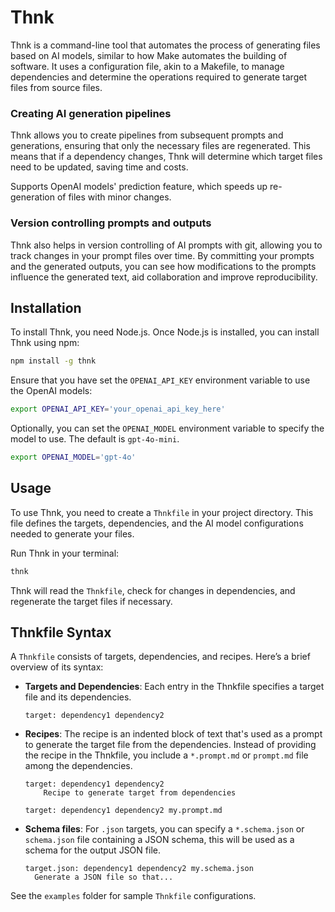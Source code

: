 # Thnk

Thnk is a command-line tool that automates the process of generating files based on AI models, similar to how Make automates the building of software. It uses a configuration file, akin to a Makefile, to manage dependencies and determine the operations required to generate target files from source files.

### Creating AI generation pipelines

Thnk allows you to create pipelines from subsequent prompts and generations, ensuring that only the necessary files are regenerated. This means that if a dependency changes, Thnk will determine which target files need to be updated, saving time and costs.

Supports OpenAI models' prediction feature, which speeds up re-generation of files with minor changes.

### Version controlling prompts and outputs

Thnk also helps in version controlling of AI prompts with git, allowing you to track changes in your prompt files over time. By committing your prompts and the generated outputs, you can see how modifications to the prompts influence the generated text, aid collaboration and improve reproducibility.

## Installation

To install Thnk, you need Node.js. Once Node.js is installed, you can install Thnk using npm:

```bash
npm install -g thnk
```

Ensure that you have set the `OPENAI_API_KEY` environment variable to use the OpenAI models:

```bash
export OPENAI_API_KEY='your_openai_api_key_here'
```

Optionally, you can set the `OPENAI_MODEL` environment variable to specify the model to use. The default is `gpt-4o-mini`.

```bash
export OPENAI_MODEL='gpt-4o'
```

## Usage

To use Thnk, you need to create a `Thnkfile` in your project directory. This file defines the targets, dependencies, and the AI model configurations needed to generate your files.

Run Thnk in your terminal:

```bash
thnk
```

Thnk will read the `Thnkfile`, check for changes in dependencies, and regenerate the target files if necessary.

## Thnkfile Syntax

A `Thnkfile` consists of targets, dependencies, and recipes. Here’s a brief overview of its syntax:

- **Targets and Dependencies**: Each entry in the Thnkfile specifies a target file and its dependencies.

  ```
  target: dependency1 dependency2
  ```

- **Recipes**: The recipe is an indented block of text that's used as a prompt to generate the target file from the dependencies. Instead of providing the recipe in the Thnkfile, you include a `*.prompt.md` or `prompt.md` file among the dependencies.

  ```
  target: dependency1 dependency2
      Recipe to generate target from dependencies
  ```

  ```
  target: dependency1 dependency2 my.prompt.md
  ```

- **Schema files**: For `.json` targets, you can specify a `*.schema.json` or `schema.json` file containing a JSON schema, this will be used as a schema for the output JSON file.

  ```
  target.json: dependency1 dependency2 my.schema.json
    Generate a JSON file so that...
  ```

See the `examples` folder for sample `Thnkfile` configurations.
